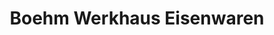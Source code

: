 ---
title: "Boehm Werkhaus Eisenwaren"
url: /haag-in-oberbayern/boehm-werkhaus-eisenwaren/
shop: Baumarkt
---